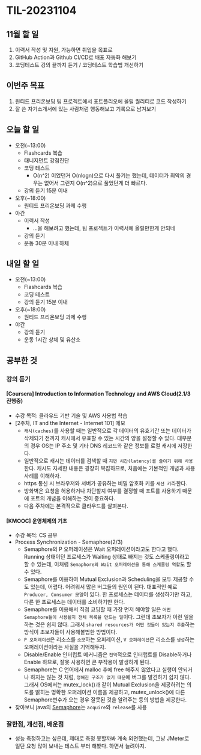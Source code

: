 # TIL-20231104

## 11월 할 일

1. 이력서 작성 및 지원, 가능하면 취업을 목표로
2. GitHub Action과 Github CI/CD로 배포 자동화 해보기
3. 코딩테스트 강의 끝까지 듣기 / 코딩테스트 학습법 개선하기

## 이번주 목표

1. 원티드 프리온보딩 팀 프로젝트에서 포트폴리오에 올릴 퀄리티로 코드 작성하기
2. 잘 쓴 자기소개서에 있는 사람처럼 행동해보고 기록으로 남겨보기

## 오늘 할 일

- 오전(~13:00)
  - Flashcards 복습
  - 태니지먼트 강점진단
  - 코딩 테스트
    - O(n^2) 이었던거 O(nlogn)으로 다시 풀기는 했는데, 데이터가 최악의 경우는 없어서 그런지 O(n^2)으로 풀었던게 더 빠르다.
  - 강의 듣기 15분 이내
- 오후(~18:00)
  - 원티드 프리온보딩 과제 수행
- 야간
  - 이력서 작성
    - ...을 해보려고 했는데, 팀 프로젝트가 이력서에 올릴만한게 안되네
  - 강의 듣기
  - 운동 30분 이내 하체

## 내일 할 일

- 오전(~13:00)
  - Flashcards 복습
  - 코딩 테스트
  - 강의 듣기 15분 이내
- 오후(~18:00)
  - 원티드 프리온보딩 과제 수행
- 야간
  - 강의 듣기
  - 운동 1시간 상체 및 유산소

## 공부한 것

### 강의 듣기

#### [Coursera] Introduction to Information Technology and AWS Cloud(2.1/3 진행중)

- 수강 목적: 클라우드 기반 기술 및 AWS 사용법 학습
- [2주차, IT and the Internet - Internet 101] 메모
  - `캐시(caches)`를 사용할 때는 일반적으로 각 데이터의 유효기간 또는 데이터가 삭제되기 전까지 캐시에서 유효할 수 있는 시간의 양을 설정할 수 있다. 대부분의 경우 OS는 IP 주소 및 기타 DNS 레코드와 같은 정보를 로컬 캐시에 저장한다.
  - 일반적으로 캐시는 데이터를 검색할 때 `지연 시간(latency)를 줄이기 위해 사용`한다. 캐시도 자세한 내용은 굉장히 복잡하므로, 처음에는 기본적인 개념과 사용 사례를 이해하자.
  - https 통신 시 브라우저와 서버가 공유하는 비밀 암호화 키를 `세션 키`라한다.
  - 방화벽은 요청을 허용하거나 차단할지 여부를 결정할 때 포트를 사용하기 때문에 포트의 개념을 이해하는 것이 중요하다.
  - 다음 주차에는 본격적으로 클라우드를 살펴본다.

#### [KMOOC] 운영체제의 기초

- 수강 목적: CS 공부
- Process Synchronization - Semaphore(2/3)
  - Semaphore의 P 오퍼레이션은 Wait 오퍼레이션이라고도 한다고 했다. Running 상태이던 프로세스가 Waiting 상태로 빠지는 것도 스케줄링이라고 할 수 있는데, 이처럼 `Semaphore의 Wait 오퍼레이션을 통해 스케줄링 역할`도 할 수 있다.
  - Semaphore를 이용하여 Mutual Exclusion과 Scheduling을 모두 제공할 수도 있는데, 어렵다. 어려워서 많은 버그들의 원인이 된다. 대표적인 예로 `Producer, Consumer 모델`이 있다. 한 프로세스는 데이터를 생성하기만 하고, 다른 한 프로세스는 데이터를 소비하기만 한다.
  - Semaphore를 이용해서 직접 코딩할 때 가장 먼저 해야할 일은 `어떤 Semaphore들이 사용될지 전체 목록을 만드는 일`이다. 그런데 초보자가 이런 일을 하는 것은 쉽지 않다. 그래서 `shared resources가 어떤 것들이 있는지 추출`하는 방식이 초보자들이 사용해볼법한 방법이다.
  - `P 오퍼레이션`은 리소스를 `소모`하는 오퍼레이션, `V 오퍼레이션`은 리소스를 `생성`하는 오퍼레이션이라는 사실을 기억해두자.
  - Disable/Enable 인터럽트 메커니즘은 `전역`적으로 인터럽트를 Disable하거나 Enable 하므로, 잘못 사용하면 큰 부작용이 발생하게 된다.
  - Semaphore는 C 언어에서 malloc 후에 free 해주지 않았다고 실행이 안되거나 하지는 않는 것 처럼, `정해진 구조가 없기 때문`에 버그를 발견하기 쉽지 않다. 그래서 OS에서는 mutex_lock()과 같이 Mutual Exclusion을 제공하려는 의도를 밝히는 명확한 오퍼레이션 이름을 제공하고, mutex_unlock()에 다른 Semaphore변수가 오는 경우 잘못된 것을 알려주는 등의 방법을 제공한다.
- 찾아보니 java의 [Semaphore](https://docs.oracle.com/javase/8/docs/api/java/util/concurrent/Semaphore.html)는 `acquire`와 `release`를 사용

### 잘한점, 개선점, 배운점

- 성능 측정하고는 싶은데, 제대로 측정 못할까봐 계속 외면했는데, 그냥 JMeter로 일단 요청 많이 보내는 테스트 부터 해봤다. 하면서 늘려야지.
